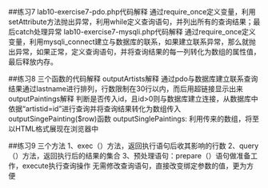 ##练习7
  lab10-exercise7-pdo.php代码解释
    通过require_once定义变量，利用setAttribute方法抛出异常，利用while定义查询语句，并列出所有的查询结果；最后catch处理异常
  lab10-exercise7-mysqli.php代码解释
   通过require_once定义变量，利用mysqli_connect建立与数据库的联系，如果建立联系异常，那么就抛出异常，如果正常，定义查询语句，并将查询结果的每一列转化为数组的属性值，最后释放内存。

##练习8
  三个函数的代码解释
  outputArtists解释
  通过pdo与数据库建立联系查询结果通过lastname进行排列，行数限制在30行以内，而后用超链接显示出来
  outputPaintings解释
  判断是否传入id，且id>0则与数据库建立连接，从数据库中依据“artistid=id”进行查询并将查询结果转化为数组传入outputSingePainting($row)函数
  outputSinglePaintings:
  利用传来的数组，将至以HTML格式展现在浏览器中

##练习9
  三个方法
  1、exec（）方法，返回执行语句后收其影响的行数
  2、query（）方法，返回执行后的结果的集合
  3、预处理语句：prepare（）语句做准备工作，execute执行查询操作
  无需修改查询语句，直接改变绑定参数的值，更为方便